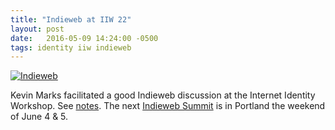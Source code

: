 ```yaml
---
title: "Indieweb at IIW 22"
layout: post
date:   2016-05-09 14:24:00 -0500
tags: identity iiw indieweb
---
```

[![Indieweb](https://c4.staticflickr.com/8/7374/26808132771_531e2001d6_n.jpg)](https://www.flickr.com/photos/tbbrown/26808132771)

Kevin Marks facilitated a good Indieweb discussion at the Internet Identity Workshop. See [notes](http://iiw.idcommons.net/IndieWeb_Into_%E2%80%93_Own_Your_Web_Identity_/_Interoperate_with_other_people_%2B_Silos).  The next [Indieweb Summit](http://2016.indieweb.org/) is in Portland the weekend of June 4 & 5.
